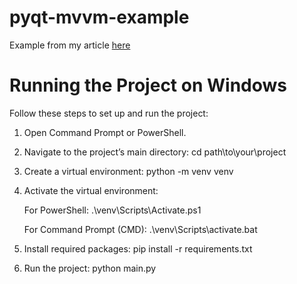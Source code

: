 # pyqt-mvvm-example

Example from my article [here](https://medium.com/@mark_huber/a-clean-architecture-for-a-pyqt-gui-using-the-mvvm-pattern-b8e5d9ae833d)

# Running the Project on Windows

Follow these steps to set up and run the project:

1. Open Command Prompt or PowerShell.

2. Navigate to the project’s main directory:
cd path\to\your\project

3. Create a virtual environment:
python -m venv venv

4. Activate the virtual environment:

   For PowerShell:
   .\venv\Scripts\Activate.ps1

   For Command Prompt (CMD):
   .\venv\Scripts\activate.bat

5. Install required packages:
pip install -r requirements.txt

6. Run the project:
python main.py